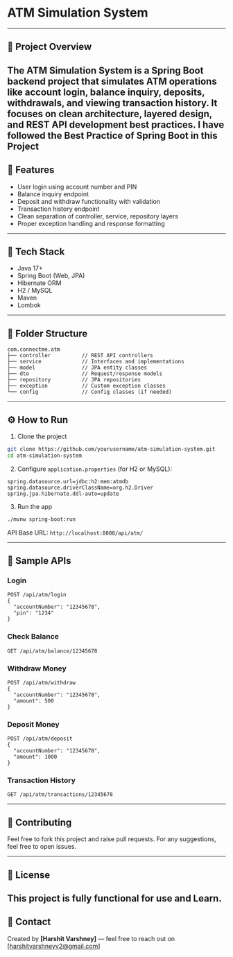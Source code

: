 # ATM Simulation System
---

## 📌 Project Overview

The **ATM Simulation System** is a Spring Boot backend project that simulates ATM operations like account login, balance inquiry, deposits, withdrawals, and viewing transaction history. It focuses on clean architecture, layered design, and REST API development best practices.
**I have followed the Best Practice of Spring Boot in this Project**
---

## 🚀 Features

* User login using account number and PIN
* Balance inquiry endpoint
* Deposit and withdraw functionality with validation
* Transaction history endpoint
* Clean separation of controller, service, repository layers
* Proper exception handling and response formatting

---

## 🧰 Tech Stack

* Java 17+
* Spring Boot (Web, JPA)
* Hibernate ORM
* H2 / MySQL
* Maven
* Lombok

---

## 📆 Folder Structure

```
com.connectme.atm
├── controller          // REST API controllers
├── service             // Interfaces and implementations
├── model               // JPA entity classes
├── dto                 // Request/response models
├── repository          // JPA repositories
├── exception           // Custom exception classes
└── config              // Config classes (if needed)
```

---

## ⚙️ How to Run

1. Clone the project

```bash
git clone https://github.com/yourusername/atm-simulation-system.git
cd atm-simulation-system
```

2. Configure `application.properties` (for H2 or MySQL):

```properties
spring.datasource.url=jdbc:h2:mem:atmdb
spring.datasource.driverClassName=org.h2.Driver
spring.jpa.hibernate.ddl-auto=update
```

3. Run the app

```bash
./mvnw spring-boot:run
```

API Base URL: `http://localhost:8080/api/atm/`

---

## 🔧 Sample APIs

### Login

```http
POST /api/atm/login
{
  "accountNumber": "12345678",
  "pin": "1234"
}
```

### Check Balance

```http
GET /api/atm/balance/12345678
```

### Withdraw Money

```http
POST /api/atm/withdraw
{
  "accountNumber": "12345678",
  "amount": 500
}
```

### Deposit Money

```http
POST /api/atm/deposit
{
  "accountNumber": "12345678",
  "amount": 1000
}
```

### Transaction History

```http
GET /api/atm/transactions/12345678
```

---

## 🤝 Contributing

Feel free to fork this project and raise pull requests. For any suggestions, feel free to open issues.

---

## 📄 License

This project is fully functional for use and Learn.
---

## 📱 Contact

Created by **\[Harshit Varshney]** — feel free to reach out on \[harshitvarshneyv2@gmail.com]

